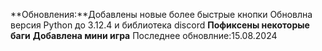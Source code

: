 **Обновления:**Добавлены новые более быстрые кнопки
Обновлна версия Python до 3.12.4 и библиотека discord
**Пофиксены некоторые баги**
**Добавлена мини игра**
Последнее обновлние:15.08.2024